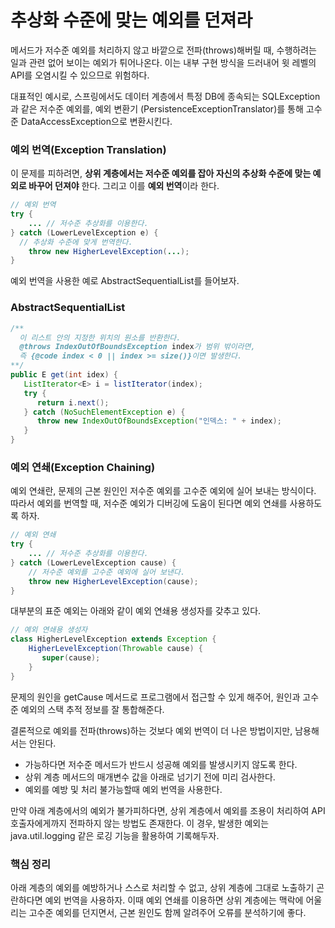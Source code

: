 # 추상화 수준에 맞는 예외를 던져라

메서드가 저수준 예외를 처리하지 않고 바깥으로 전파(throws)해버릴 때, 수행하려는 일과 관련 없어 보이는 예외가 튀어나온다. 이는 내부 구현 방식을 드러내어 윗 레벨의 API를 오염시킬 수 있으므로 위험하다.

대표적인 예시로, 스프링에서도 데이터 계층에서 특정 DB에 종속되는 SQLException 과 같은 저수준 예외를, 예외 변환기 (PersistenceExceptionTranslator)를 통해 고수준 DataAccessException으로 변환시킨다.

### 예외 번역(Exception Translation)

이 문제를 피하려면, **상위 계층에서는 저수준 예외를 잡아 자신의 추상화 수준에 맞는 예외로 바꾸어 던져야** 한다. 그리고 이를 **예외 번역**이라 한다.

```java
// 예외 번역
try {
	... // 저수준 추상화를 이용한다.
} catch (LowerLevelException e) {
  // 추상화 수준에 맞게 번역한다.
	throw new HigherLevelException(...);
}
```

예외 번역을 사용한 예로 AbstractSequentialList를 들어보자.

### AbstractSequentialList

```java
/**
  이 리스트 안의 지정한 위치의 원소를 반환한다.
  @throws IndexOutOfBoundsException index가 범위 밖이라면,
  즉 {@code index < 0 || index >= size()}이면 발생한다.
**/
public E get(int idex) {
   ListIterator<E> i = listIterator(index);
   try {
      return i.next();
   } catch (NoSuchElementException e) {
   	  throw new IndexOutOfBoundsException("인덱스: " + index);
   }
}
```

### 예외 연쇄(Exception Chaining)

예외 연쇄란, 문제의 근본 원인인 저수준 예외를 고수준 예외에 실어 보내는 방식이다. 따라서 예외를 번역할 때, 저수준 예외가 디버깅에 도움이 된다면 예외 연쇄를 사용하도록 하자.

```java
// 예외 연쇄
try {
	... // 저수준 추상화를 이용한다.
} catch (LowerLevelException cause) {
    // 저수준 예외를 고수준 예외에 실어 보낸다.
	throw new HigherLevelException(cause);
}
```

대부분의 표준 예외는 아래와 같이 예외 연쇄용 생성자를 갖추고 있다.

```java
// 예외 연쇄용 생성자
class HigherLevelException extends Exception {
  	HigherLevelException(Throwable cause) {
  	   super(cause);
    }
}
```

문제의 원인을 getCause 메서드로 프로그램에서 접근할 수 있게 해주어, 원인과 고수준 예외의 스택 추적 정보를 잘 통합해준다.

결론적으로 예외를 전파(throws)하는 것보다 예외 번역이 더 나은 방법이지만, 남용해서는 안된다.

- 가능하다면 저수준 메서드가 반드시 성공해 예외를 발생시키지 않도록 한다.
- 상위 계층 메서드의 매개변수 값을 아래로 넘기기 전에 미리 검사한다.
- 예외를 예방 및 처리 불가능할때 예외 번역을 사용한다.

만약 아래 계층에서의 예외가 불가피하다면, 상위 계층에서 예외를 조용이 처리하여 API 호출자에게까지 전파하지 않는 방법도 존재한다. 이 경우, 발생한 예외는 java.util.logging 같은 로깅 기능을 활용하여 기록해두자.

### 핵심 정리

아래 계층의 예외를 예방하거나 스스로 처리할 수 없고, 상위 계층에 그대로 노출하기 곤란하다면 예외 번역을 사용하자. 이때 예외 연쇄를 이용하면 상위 계층에는 맥락에 어울리는 고수준 예외를 던지면서, 근본 원인도 함께 알려주어 오류를 분석하기에 좋다.
